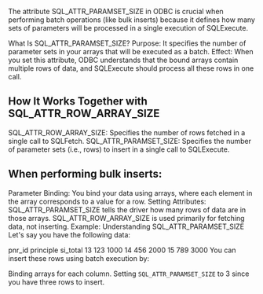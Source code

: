 The attribute SQL_ATTR_PARAMSET_SIZE in ODBC is crucial when performing batch operations (like bulk inserts) because it defines how many sets of parameters will be processed in a single execution of SQLExecute.

What Is SQL_ATTR_PARAMSET_SIZE?
Purpose: It specifies the number of parameter sets in your arrays that will be executed as a batch.
Effect: When you set this attribute, ODBC understands that the bound arrays contain multiple rows of data, and SQLExecute should process all these rows in one call.

## How It Works Together with SQL_ATTR_ROW_ARRAY_SIZE
SQL_ATTR_ROW_ARRAY_SIZE: Specifies the number of rows fetched in a single call to SQLFetch.
SQL_ATTR_PARAMSET_SIZE: Specifies the number of parameter sets (i.e., rows) to insert in a single call to SQLExecute.

## When performing bulk inserts:

Parameter Binding: You bind your data using arrays, where each element in the array corresponds to a value for a row.
Setting Attributes:
SQL_ATTR_PARAMSET_SIZE tells the driver how many rows of data are in those arrays.
SQL_ATTR_ROW_ARRAY_SIZE is used primarily for fetching data, not inserting.
Example: Understanding SQL_ATTR_PARAMSET_SIZE
Let's say you have the following data:

pnr_id	principle	si_total
13	123	1000
14	456	2000
15	789	3000
You can insert these rows using batch execution by:

Binding arrays for each column.
Setting `SQL_ATTR_PARAMSET_SIZE` to 3 since you have three rows to insert.
